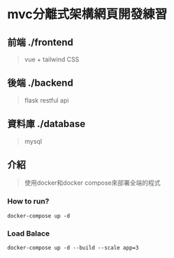 # mvc分離式架構網頁開發練習

## 前端 ./frontend
> vue + tailwind CSS

## 後端 ./backend
> flask restful api

## 資料庫 ./database
> mysql

## 介紹
> 使用docker和docker compose來部署全端的程式

### How to run?
```
docker-compose up -d
```

### Load Balace
```
docker-compose up -d --build --scale app=3
```
